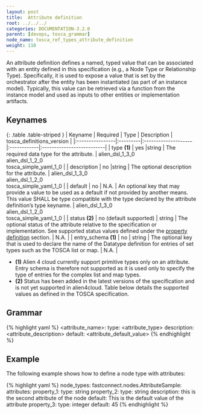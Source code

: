 ```yaml
---
layout: post
title:  Attribute definition
root: ../../../
categories: DOCUMENTATION-3.2.0
parent: [devops, tosca_grammar]
node_name: tosca_ref_types_attribute_definition
weight: 110
---
```


An attribute definition defines a named, typed value that can be associated with an entity defined in this specification (e.g., a Node Type or Relationship Type).  Specifically, it is used to expose a value that is set by the orchestrator after the entity has been instantiated (as part of an instance model).  Typically, this value can be retrieved via a function from the instance model and used as inputs to other entities or implementation artifacts.

## Keynames

{: .table .table-striped }
| Keyname         | Required | Type                | Description | tosca_definitions_version |
|:----------------|:---------|:--------------------|:------------|:--------------------------|
| type __(1)__    | yes      |string              |  The required data type for the attribute. | alien_dsl_1_3_0<br> alien_dsl_1_2_0<br> tosca_simple_yaml_1_0 |
| description     | no       |string              |  The optional description for the attribute. | alien_dsl_1_3_0<br> alien_dsl_1_2_0<br> tosca_simple_yaml_1_0 |
| default         | no       | N.A.               | An optional key that may provide a value to be used as a default if not provided by another means. This value SHALL be type compatible with the type declared by the attribute definition’s type keyname. | alien_dsl_1_3_0<br> alien_dsl_1_2_0<br> tosca_simple_yaml_1_0 |
| status __(2)__ | no (default supported) | string | The optional status of the attribute relative to the specification or implementation.  See supported status values defined under the [property definition](#/documentation/3.0.0/devops_guide/tosca_grammar/property_definition.html) section. | N.A. |
| entry_schema __(1)__ | no | string | The optional key that is used to declare the name of the Datatype definition for entries of set types such as the TOSCA list or map. | N.A. |

* __(1)__ Alien 4 cloud currently support primitive types only on an attribute. Entry schema is therefore not supported as it is used only to specify the type of entries for the complex list and map types.
* __(2)__ Status has been added in the latest versions of the specification and is not yet supported in alien4cloud. Table below details the supported values as defined in the TOSCA specification.

## Grammar

{% highlight yaml %}
<attribute_name>:
  type: <attribute_type>
  description: <attribute_description>
  default: <attribute_default_value>
{% endhighlight %}

## Example

The following example shows how to define a node type with attributes:

{% highlight yaml %}
node_types:
  fastconnect.nodes.AttributeSample:
    attributes:
      property_1:
        type: string
      property_2:
        type: string
        description: this is the second attribute of the node
        default: This is the default value of the attribute
      property_3:
        type: integer
        default: 45
{% endhighlight %}
